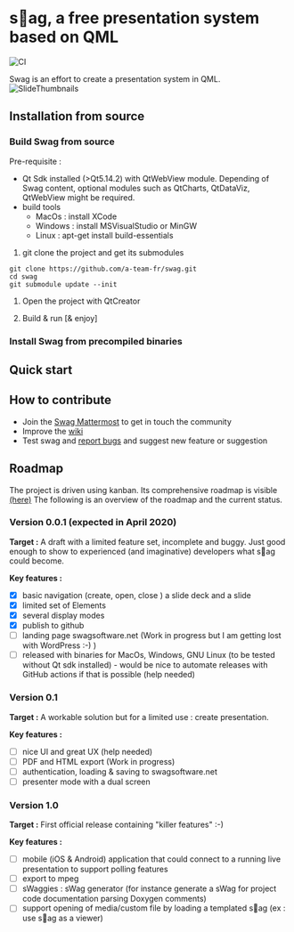# s🤘ag, a **free** presentation system based on QML   
![CI](https://github.com/a-team-fr/swag/workflows/CI/badge.svg)

Swag is an effort to create a presentation system in QML.
![SlideThumbnails](https://user-images.githubusercontent.com/9682519/78081707-7bb3ad80-73b1-11ea-9567-9df20ddebe70.png)

## Installation from source

### Build Swag from source
Pre-requisite :
 * Qt Sdk installed (>Qt5.14.2) with QtWebView module. Depending of Swag content, optional modules such as QtCharts, QtDataViz, QtWebView might be required.
 * build tools
   * MacOs : install XCode
   * Windows : install MSVisualStudio or MinGW
   * Linux : apt-get install build-essentials

1. git clone the project and get its submodules
```
git clone https://github.com/a-team-fr/swag.git
cd swag
git submodule update --init
```

1. Open the project with QtCreator

1. Build & run [& enjoy]

### Install Swag from precompiled binaries

## Quick start

## How to contribute
* Join the [Swag Mattermost](https://framateam.org/swagsoftware/) to get in touch the community
* Improve the [wiki](https://github.com/a-team-fr/swag/wiki)
* Test swag and [report bugs](https://github.com/a-team-fr/swag/issues/new/choose) and suggest new feature or suggestion

## Roadmap
The project is driven using kanban.
Its comprehensive roadmap is visible [(here)]( https://kanboard.a-team.fr/?controller=BoardViewController&action=readonly&token=c735ac4810eaf0cb8b1d34b76d0f9d91bb142c640e4682f5271861dc4d7d)
The following is an overview of the roadmap and the current status.

### Version 0.0.1 (expected in April 2020)
**Target :** A draft with a limited feature set, incomplete and buggy.
Just good enough to show to experienced (and imaginative) developers what s🤘ag could become.

**Key features :**
* [x] basic navigation (create, open, close ) a slide deck and a slide
* [x] limited set of Elements
* [x] several display modes
* [x] publish to github
* [ ] landing page swagsoftware.net (Work in progress but I am getting lost with WordPress :-) )
* [ ] released with binaries for MacOs, Windows, GNU Linux (to be tested without Qt sdk installed) - would be nice to automate releases with GitHub actions if that is possible (help needed)

### Version 0.1
**Target :**  A workable solution but for a limited use : create presentation.

**Key features :**
* [ ] nice UI and great UX (help needed)
* [ ] PDF and HTML export (Work in progress)
* [ ] authentication, loading & saving to swagsoftware.net
* [ ] presenter mode with a dual screen

### Version 1.0
**Target :**
First official release containing "killer features" :-)

**Key features :**
  * [ ] mobile (iOS & Android) application that could connect to a running live presentation to support polling features
  * [ ] export to mpeg
  * [ ] sWaggies : sWag generator (for instance generate a sWag for project code documentation parsing Doxygen comments)
  * [ ] support opening of media/custom file by loading a templated s🤘ag (ex : use s🤘ag as a viewer)
